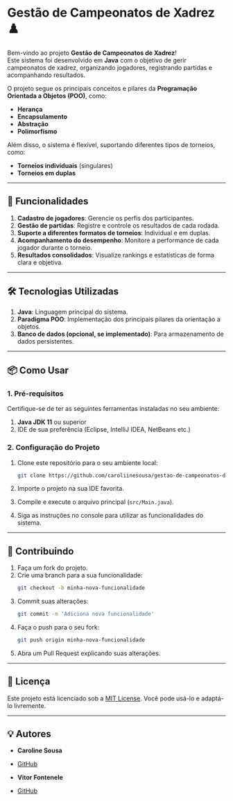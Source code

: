 # Gestão de Campeonatos de Xadrez ♟️

Bem-vindo ao projeto **Gestão de Campeonatos de Xadrez**!  
Este sistema foi desenvolvido em **Java** com o objetivo de gerir campeonatos de xadrez, organizando jogadores, registrando partidas e acompanhando resultados.  

O projeto segue os principais conceitos e pilares da **Programação Orientada a Objetos (POO)**, como:  
- **Herança**  
- **Encapsulamento**  
- **Abstração**  
- **Polimorfismo**  

Além disso, o sistema é flexível, suportando diferentes tipos de torneios, como:  
- **Torneios individuais** (singulares)  
- **Torneios em duplas**  

---

## 🚀 Funcionalidades

1. **Cadastro de jogadores**: Gerencie os perfis dos participantes.  
2. **Gestão de partidas**: Registre e controle os resultados de cada rodada.  
3. **Suporte a diferentes formatos de torneios**: Individual e em duplas.  
4. **Acompanhamento do desempenho**: Monitore a performance de cada jogador durante o torneio.  
5. **Resultados consolidados**: Visualize rankings e estatísticas de forma clara e objetiva.  

---

## 🛠️ Tecnologias Utilizadas

1. **Java**: Linguagem principal do sistema.  
2. **Paradigma POO**: Implementação dos principais pilares da orientação a objetos.  
3. **Banco de dados (opcional, se implementado)**: Para armazenamento de dados persistentes.  

---

## 📦 Como Usar

### 1. Pré-requisitos

Certifique-se de ter as seguintes ferramentas instaladas no seu ambiente:

1. **Java JDK 11** ou superior  
2. IDE de sua preferência (Eclipse, IntelliJ IDEA, NetBeans etc.)  

### 2. Configuração do Projeto

1. Clone este repositório para o seu ambiente local:  
   ```bash
   git clone https://github.com/caroliinesousa/gestao-de-campeonatos-de-xadrez.git
   ```

2. Importe o projeto na sua IDE favorita.  

3. Compile e execute o arquivo principal (`src/Main.java`).  

4. Siga as instruções no console para utilizar as funcionalidades do sistema.  

---

## 🤝 Contribuindo

1. Faça um fork do projeto.  
2. Crie uma branch para a sua funcionalidade:  
   ```bash
   git checkout -b minha-nova-funcionalidade
   ```  
3. Commit suas alterações:  
   ```bash
   git commit -m 'Adiciona nova funcionalidade'
   ```  
4. Faça o push para o seu fork:  
   ```bash
   git push origin minha-nova-funcionalidade
   ```  
5. Abra um Pull Request explicando suas alterações.  

---

## 📄 Licença

Este projeto está licenciado sob a [MIT License](LICENSE). Você pode usá-lo e adaptá-lo livremente.  

---

## 💡 Autores

- **Caroline Sousa**  
- [GitHub](https://github.com/caroliinesousa)

- **Vitor Fontenele**  
- [GitHub](https://github.com/ffvitor)